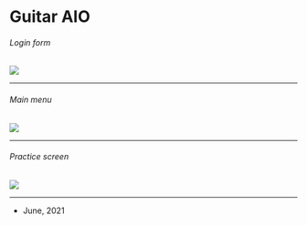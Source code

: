 # Guitar AIO

###### Login form
[![](https://i.imgur.com/4Xb00WX.png)](https://i.imgur.com/4Xb00WX.png)

------------

###### Main menu
[![](https://i.imgur.com/6kshaX2.png)](https://i.imgur.com/6kshaX2.png)

------------

###### Practice screen
[![](https://i.imgur.com/awaSNFC.png)](https://i.imgur.com/awaSNFC.png)

------------

- June, 2021
